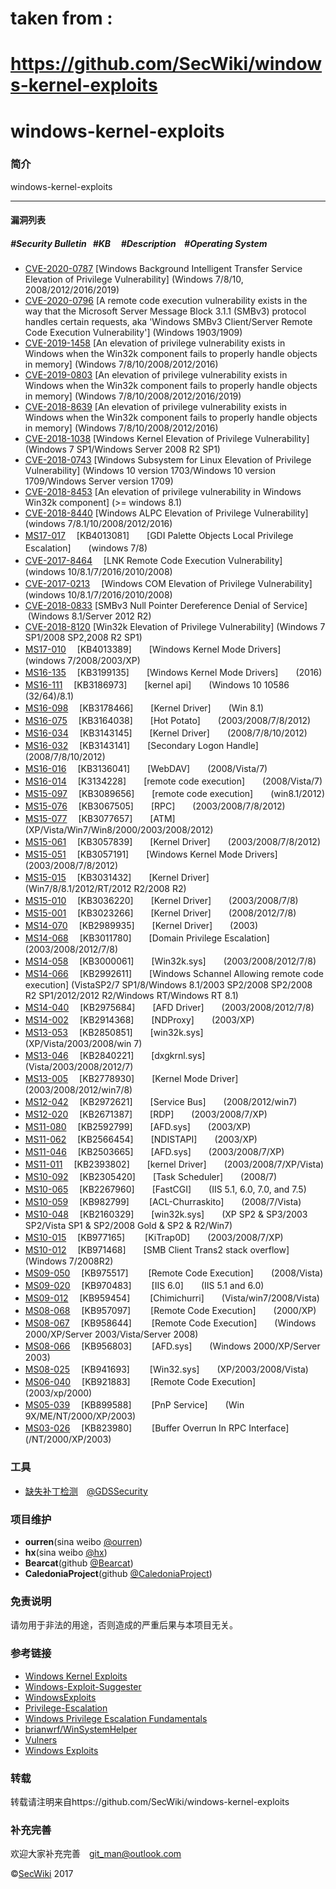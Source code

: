 # taken from :
# https://github.com/SecWiki/windows-kernel-exploits


# windows-kernel-exploits

### 简介

windows-kernel-exploits

***

#### 漏洞列表

##### #Security Bulletin&nbsp;&nbsp;&nbsp;#KB &nbsp;&nbsp;&nbsp;&nbsp;#Description&nbsp;&nbsp;&nbsp;&nbsp;#Operating System  
- [CVE-2020-0787](https://github.com/cbwang505/CVE-2020-0787-EXP-ALL-WINDOWS-VERSION) [Windows Background Intelligent Transfer Service Elevation of Privilege Vulnerability] (Windows 7/8/10, 2008/2012/2016/2019)
- [CVE-2020-0796](https://github.com/danigargu/CVE-2020-0796) [A remote code execution vulnerability exists in the way that the Microsoft Server Message Block 3.1.1 (SMBv3) protocol handles certain requests, aka 'Windows SMBv3 Client/Server Remote Code Execution Vulnerability'] (Windows 1903/1909)
- [CVE-2019-1458](https://github.com/unamer/CVE-2019-1458) [An elevation of privilege vulnerability exists in Windows when the Win32k component fails to properly handle objects in memory] (Windows 7/8/10/2008/2012/2016)
- [CVE-2019-0803](https://github.com/ExpLife0011/CVE-2019-0803) [An elevation of privilege vulnerability exists in Windows when the Win32k component fails to properly handle objects in memory] (Windows 7/8/10/2008/2012/2016/2019)
- [CVE-2018-8639](https://github.com/ze0r/CVE-2018-8639-exp) [An elevation of privilege vulnerability exists in Windows when the Win32k component fails to properly handle objects in memory] (Windows 7/8/10/2008/2012/2016)
- [CVE-2018-1038](https://gist.github.com/xpn/3792ec34d712425a5c47caf5677de5fe) [Windows Kernel Elevation of Privilege Vulnerability]  (Windows 7 SP1/Windows Server 2008 R2 SP1)
- [CVE-2018-0743](https://github.com/saaramar/execve_exploit) [Windows Subsystem for Linux Elevation of Privilege Vulnerability]  (Windows 10 version 1703/Windows 10 version 1709/Windows Server version 1709)
- [CVE-2018-8453](https://github.com/ze0r/cve-2018-8453-exp) [An elevation of privilege vulnerability in Windows Win32k component]  (>= windows 8.1)
- [CVE-2018-8440](https://github.com/sourceincite/CVE-2018-8440) [Windows ALPC Elevation of Privilege Vulnerability]  (windows 7/8.1/10/2008/2012/2016)
- [MS17-017](./MS17-017) 　[KB4013081]　　[GDI Palette Objects Local Privilege Escalation]　　(windows 7/8)
- [CVE-2017-8464](./CVE-2017-8464) 　[LNK Remote Code Execution Vulnerability]　　(windows 10/8.1/7/2016/2010/2008)
- [CVE-2017-0213](./CVE-2017-0213) 　[Windows COM Elevation of Privilege Vulnerability]　　(windows 10/8.1/7/2016/2010/2008)
- [CVE-2018-0833](./CVE-2018-0833)   [SMBv3 Null Pointer Dereference Denial of Service]  (Windows 8.1/Server 2012 R2)
- [CVE-2018-8120](./CVE-2018-8120)   [Win32k Elevation of Privilege Vulnerability]  (Windows 7 SP1/2008 SP2,2008 R2 SP1)
- [MS17-010](./MS17-010) 　[KB4013389]　　[Windows Kernel Mode Drivers]　　(windows 7/2008/2003/XP)
- [MS16-135](./MS16-135) 　[KB3199135]　　[Windows Kernel Mode Drivers]　　(2016)
- [MS16-111](./MS16-111) 　[KB3186973]　　[kernel api]　　(Windows 10 10586 (32/64)/8.1)
- [MS16-098](./MS16-098) 　[KB3178466]　　[Kernel Driver]　　(Win 8.1)
- [MS16-075](./MS16-075) 　[KB3164038]　　[Hot Potato]　　(2003/2008/7/8/2012)
- [MS16-034](./MS16-034) 　[KB3143145]　　[Kernel Driver]　　(2008/7/8/10/2012)
- [MS16-032](./MS16-032) 　[KB3143141]　　[Secondary Logon Handle]　　(2008/7/8/10/2012)
- [MS16-016](./MS16-016) 　[KB3136041]　　[WebDAV]　　(2008/Vista/7)
- [MS16-014](./MS16-014) 　[K3134228]　　[remote code execution]　　(2008/Vista/7)
- [MS15-097](./MS15-097) 　[KB3089656]　　[remote code execution]　　(win8.1/2012)
- [MS15-076](./MS15-076) 　[KB3067505]　　[RPC]　　(2003/2008/7/8/2012)
- [MS15-077](./MS15-077) 　[KB3077657]　　[ATM]　　(XP/Vista/Win7/Win8/2000/2003/2008/2012)
- [MS15-061](./MS15-061) 　[KB3057839]　　[Kernel Driver]　　(2003/2008/7/8/2012)
- [MS15-051](./MS15-051) 　[KB3057191]　　[Windows Kernel Mode Drivers]　　(2003/2008/7/8/2012)
- [MS15-015](./MS15-015) 　[KB3031432]　　[Kernel Driver]　　(Win7/8/8.1/2012/RT/2012 R2/2008 R2)
- [MS15-010](./MS15-010) 　[KB3036220]　　[Kernel Driver]　　(2003/2008/7/8)
- [MS15-001](./MS15-001) 　[KB3023266]　　[Kernel Driver]　　(2008/2012/7/8)
- [MS14-070](./MS14-070) 　[KB2989935]　　[Kernel Driver]　　(2003)
- [MS14-068](./MS14-068) 　[KB3011780]　　[Domain Privilege Escalation]　　(2003/2008/2012/7/8)
- [MS14-058](./MS14-058) 　[KB3000061]　　[Win32k.sys]　　(2003/2008/2012/7/8)
- [MS14-066](./MS14-066) 　[KB2992611]　　[Windows Schannel Allowing remote code execution] (VistaSP2/7 SP1/8/Windows 8.1/2003 SP2/2008 SP2/2008 R2 SP1/2012/2012 R2/Windows RT/Windows RT 8.1)
- [MS14-040](./MS14-040) 　[KB2975684]　　[AFD Driver]　　(2003/2008/2012/7/8)
- [MS14-002](./MS14-002) 　[KB2914368]　　[NDProxy]　　(2003/XP)  
- [MS13-053](./MS13-053) 　[KB2850851]　　[win32k.sys]　　(XP/Vista/2003/2008/win 7)  
- [MS13-046](./MS13-046) 　[KB2840221]　　[dxgkrnl.sys]　　(Vista/2003/2008/2012/7)  
- [MS13-005](./MS13-005) 　[KB2778930]　　[Kernel Mode Driver]　　(2003/2008/2012/win7/8)  
- [MS12-042](./MS12-042) 　[KB2972621]　　[Service Bus]　　(2008/2012/win7)
- [MS12-020](./MS12-020) 　[KB2671387]　　[RDP]　　(2003/2008/7/XP)
- [MS11-080](./MS11-080) 　[KB2592799]　　[AFD.sys]　　(2003/XP)
- [MS11-062](./MS11-062) 　[KB2566454]　　[NDISTAPI]　　(2003/XP)
- [MS11-046](./MS11-046) 　[KB2503665]　　[AFD.sys]　　(2003/2008/7/XP)
- [MS11-011](./MS11-011) 　[KB2393802]　　[kernel Driver]　　(2003/2008/7/XP/Vista)
- [MS10-092](./MS10-092) 　[KB2305420]　　[Task Scheduler]　　(2008/7)  
- [MS10-065](./MS10-065) 　[KB2267960]　　[FastCGI]　　(IIS 5.1, 6.0, 7.0, and 7.5)  
- [MS10-059](./MS10-059) 　[KB982799]　　 [ACL-Churraskito]　　(2008/7/Vista)  
- [MS10-048](./MS10-048) 　[KB2160329]　　[win32k.sys]　　(XP SP2 & SP3/2003 SP2/Vista SP1 & SP2/2008 Gold & SP2 & R2/Win7)  
- [MS10-015](./MS10-015) 　[KB977165]　　 [KiTrap0D]　　(2003/2008/7/XP)  
- [MS10-012](./MS10-012) 　[KB971468]　　[SMB Client Trans2 stack overflow]　　(Windows 7/2008R2)  
- [MS09-050](./MS09-050) 　[KB975517]　　 [Remote Code Execution]　　(2008/Vista)  
- [MS09-020](./MS09-020) 　[KB970483]　　 [IIS 6.0]　　(IIS 5.1 and 6.0)  
- [MS09-012](./MS09-012) 　[KB959454]　　 [Chimichurri]　　(Vista/win7/2008/Vista)  
- [MS08-068](./MS08-068) 　[KB957097]　　 [Remote Code Execution]　　(2000/XP)  
- [MS08-067](./MS08-067) 　[KB958644]　　 [Remote Code Execution]　　(Windows 2000/XP/Server 2003/Vista/Server 2008)  
- [MS08-066](./MS08-066) 　[KB956803]　　 [AFD.sys]　　(Windows 2000/XP/Server 2003)  
- [MS08-025](./MS08-025) 　[KB941693]　　 [Win32.sys]　　(XP/2003/2008/Vista)  
- [MS06-040](./MS06-040) 　[KB921883]　　 [Remote Code Execution]　　(2003/xp/2000)  
- [MS05-039](./MS05-039) 　[KB899588]　　 [PnP Service]　　(Win 9X/ME/NT/2000/XP/2003)  
- [MS03-026](./MS03-026) 　[KB823980]　　 [Buffer Overrun In RPC Interface]　　(/NT/2000/XP/2003)  

### 工具
- [缺失补丁检测](./win-exp-suggester)　[@GDSSecurity](https://github.com/GDSSecurity/Windows-Exploit-Suggester)

### 项目维护

+ **ourren**(sina weibo <a href="http://weibo.com/codesec">@ourren</a>) 
+ **hx**(sina weibo <a href="http://weibo.com/Hexajon">@hx</a>)
+ **Bearcat**(github <a href="https://github.com/iBearcat">@Bearcat</a>)
+ **CaledoniaProject**(github <a href="https://github.com/CaledoniaProject">@CaledoniaProject</a>)

### 免责说明

请勿用于非法的用途，否则造成的严重后果与本项目无关。

### 参考链接

- [Windows Kernel Exploits](https://pentestlab.blog/2017/04/24/windows-kernel-exploits/)
- [Windows-Exploit-Suggester](https://github.com/GDSSecurity/Windows-Exploit-Suggester)  
- [WindowsExploits](https://github.com/abatchy17/WindowsExploits)
- [Privilege-Escalation](https://github.com/AusJock/Privilege-Escalation)  
- [Windows Privilege Escalation Fundamentals](http://fuzzysecurity.com/tutorials/16.html)  
- [brianwrf/WinSystemHelper](https://github.com/brianwrf/WinSystemHelper)  
- [Vulners](https://vulners.com/landing)  
- [Windows Exploits](https://github.com/WindowsExploits/Exploits)  

### 转载

转载请注明来自https://github.com/SecWiki/windows-kernel-exploits

### 补充完善
欢迎大家补充完善　[git_man@outlook.com](git_man@outlook.com)

&copy;<a href="https://www.sec-wiki.com" target="_blank">SecWiki</a> 2017


